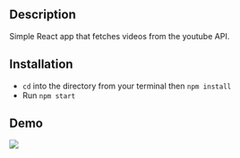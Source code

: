## Description

Simple React app that fetches videos from the youtube API.

## Installation

- ```cd``` into the directory from your terminal then ```npm install```
- Run ```npm start```

## Demo

![](yt.gif)
